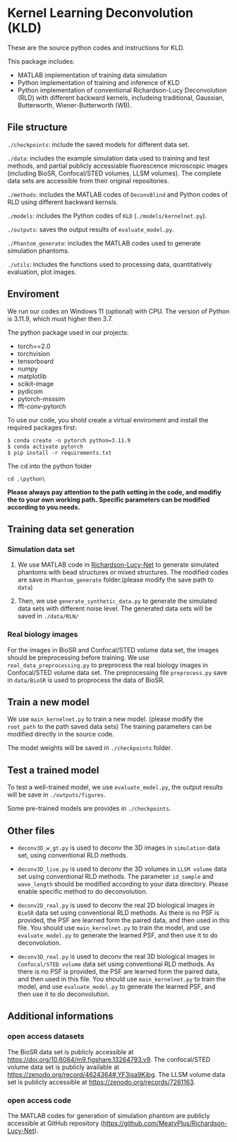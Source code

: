 # Kernel Learning Deconvolution (KLD)

These are the source python codes and instructions for KLD.

This package includes:
- MATLAB implementation of training data simulation
- Python implementation of training and inference of KLD
- Python implementation of conventional Richardson-Lucy Deconvolution (RLD) with different backward kernels, includeing traditional, Gaussian, Butterworth, Wiener-Butterworth (WB).

## File structure
`./checkpoints`: include the saved models for different data set.

`./data`: includes the example simulation data used to training and test methods, and partial publicly accessiable fluorescence microscopic images (including BioSR, Confocal/STED volumes, LLSM volumes). The complete data sets are accessible from their original repositories.

`./methods`: includes the MATLAB codes of `DeconvBlind` and Python codes of RLD using different backward kernsls.

`./models`: includes the Python codes of `KLD` (`./models/kernelnet.py`). 

`./outputs`: saves the output results of `evaluate_model.py`.

`./Phantom_generate`: includes the MATLAB codes used to generate simulation phantoms.

`./utils`: includes the functions used to processing data, quantitatively evaluation, plot images.


## Enviroment
We run our codes on Windows 11 (optional) with CPU. The version of Python is 3.11.9, which must higher then 3.7.

The python package used in our projects:
- torch==2.0
- torchvision
- tensorboard
- numpy
- matplotlib
- scikit-image
- pydicom
- pytorch-msssim
- fft-conv-pytorch

To use our code, you shold create a virtual enviroment and install the required packages first:

```
$ conda create -n pytorch python=3.11.9 
$ conda activate pytorch
$ pip install -r requirements.txt
```
The cd into the python folder

```
cd .\python\
```

**Please always pay attention to the path setting in the code, and modifiy the to your own working path.**
**Specific parameters can be modified according to you needs.**

## Training data set generation
### Simulation data set
1. We use MATLAB code in [Richardson-Lucy-Net](https://github.com/MeatyPlus/Richardson-Lucy-Net/tree/main/Phantom_generate) to generate simulated phantoms with bead structures or mixed structures. The modified codes are save in `Phantom_generate` folder.(please modify the save path to `data`)

2. Then, we use `generate_synthetic_data.py` to generate the simulated data sets with different noise level. The generated data sets will be saved in `./data/RLN/`

### Real biology images
For the images in BioSR and Confocal/STED volume data set, the images should be preprocessing before training. 
We use `real_data_preprocessing.py` to preprocess the real biology images in Confocal/STED volume data set.
The preprocessing file `preprocess.py` save in `data/BioSR` is used to proprocess the data of BioSR. 

## Train a new model
We use `main_kernelnet.py` to train a new model. (please modify the `root_path` to the path saved data sets) The training parameters can be modified directly in the source code.

The model weights will be saved in `./checkpoints` folder.

## Test a trained model
To test a well-trained model, we use `evaluate_model.py`, the output results will be save in `./outputs/figures`.

Some pre-trained models are provides in `./checkpoints`.

## Other files
- `deconv3D_w_gt.py` is used to deconv the 3D images in `simulation` data set, using conventional RLD methods.

- `deconv3D_live.py` is used to deconv the 3D volumes in `LLSM volume` data set using conventional RLD methods. The parameter `id_sample` and `wave_length` should be modified according to your data directory. Please enable specific method to do deconvolution.

- `deconv2D_real.py` is used to deconv the real 2D biological images in `BioSR` data set using conventional RLD methods. As there is no PSF is provided, the PSF are learned form the paired data, and then used in this file. You should use `main_kernelnet.py` to train the model, and use `evaluate_model.py` to generate the learned PSF, and then use it to do deconvolution.

- `deconv3D_real.py` is used to deconv the real 3D biological images in `Confocal/STED volume` data set using conventional RLD methods. As there is no PSF is provided, the PSF are learned form the paired data, and then used in this file. You should use `main_kernelnet.py` to train the model, and use `evaluate_model.py` to generate the learned PSF, and then use it to do deconvolution.

## Additional informations
### open access datasets
The BioSR data set is publicly accessible at https://doi.org/10.6084/m9.figshare.13264793.v9. The confocal/STED volume data set is publicly available at https://zenodo.org/record/4624364#.YF3jsa9Kibg. The LLSM volume data set is publicly accessible at https://zenodo.org/records/7261163.

### open access code
The MATLAB codes for generation of simulation phantom are publicly accessible at GitHub repository (https://github.com/MeatyPlus/Richardson-Lucy-Net).















